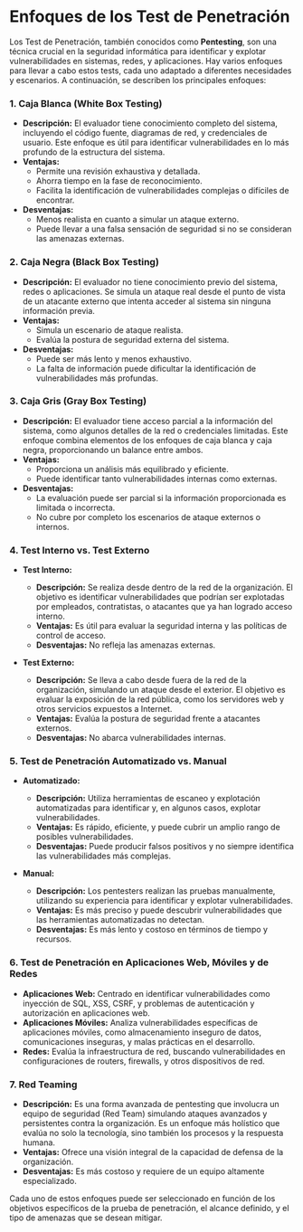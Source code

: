 # Enfoques de los Test de Penetración

Los Test de Penetración, también conocidos como **Pentesting**, son una técnica crucial en la seguridad informática para identificar y explotar vulnerabilidades en sistemas, redes, y aplicaciones. Hay varios enfoques para llevar a cabo estos tests, cada uno adaptado a diferentes necesidades y escenarios. A continuación, se describen los principales enfoques:

### 1. **Caja Blanca (White Box Testing)**
   - **Descripción:** El evaluador tiene conocimiento completo del sistema, incluyendo el código fuente, diagramas de red, y credenciales de usuario. Este enfoque es útil para identificar vulnerabilidades en lo más profundo de la estructura del sistema.
   - **Ventajas:**
     - Permite una revisión exhaustiva y detallada.
     - Ahorra tiempo en la fase de reconocimiento.
     - Facilita la identificación de vulnerabilidades complejas o difíciles de encontrar.
   - **Desventajas:**
     - Menos realista en cuanto a simular un ataque externo.
     - Puede llevar a una falsa sensación de seguridad si no se consideran las amenazas externas.

### 2. **Caja Negra (Black Box Testing)**
   - **Descripción:** El evaluador no tiene conocimiento previo del sistema, redes o aplicaciones. Se simula un ataque real desde el punto de vista de un atacante externo que intenta acceder al sistema sin ninguna información previa.
   - **Ventajas:**
     - Simula un escenario de ataque realista.
     - Evalúa la postura de seguridad externa del sistema.
   - **Desventajas:**
     - Puede ser más lento y menos exhaustivo.
     - La falta de información puede dificultar la identificación de vulnerabilidades más profundas.

### 3. **Caja Gris (Gray Box Testing)**
   - **Descripción:** El evaluador tiene acceso parcial a la información del sistema, como algunos detalles de la red o credenciales limitadas. Este enfoque combina elementos de los enfoques de caja blanca y caja negra, proporcionando un balance entre ambos.
   - **Ventajas:**
     - Proporciona un análisis más equilibrado y eficiente.
     - Puede identificar tanto vulnerabilidades internas como externas.
   - **Desventajas:**
     - La evaluación puede ser parcial si la información proporcionada es limitada o incorrecta.
     - No cubre por completo los escenarios de ataque externos o internos.

### 4. **Test Interno vs. Test Externo**
   - **Test Interno:**
     - **Descripción:** Se realiza desde dentro de la red de la organización. El objetivo es identificar vulnerabilidades que podrían ser explotadas por empleados, contratistas, o atacantes que ya han logrado acceso interno.
     - **Ventajas:** Es útil para evaluar la seguridad interna y las políticas de control de acceso.
     - **Desventajas:** No refleja las amenazas externas.
   
   - **Test Externo:**
     - **Descripción:** Se lleva a cabo desde fuera de la red de la organización, simulando un ataque desde el exterior. El objetivo es evaluar la exposición de la red pública, como los servidores web y otros servicios expuestos a Internet.
     - **Ventajas:** Evalúa la postura de seguridad frente a atacantes externos.
     - **Desventajas:** No abarca vulnerabilidades internas.

### 5. **Test de Penetración Automatizado vs. Manual**
   - **Automatizado:**
     - **Descripción:** Utiliza herramientas de escaneo y explotación automatizadas para identificar y, en algunos casos, explotar vulnerabilidades.
     - **Ventajas:** Es rápido, eficiente, y puede cubrir un amplio rango de posibles vulnerabilidades.
     - **Desventajas:** Puede producir falsos positivos y no siempre identifica las vulnerabilidades más complejas.
   
   - **Manual:**
     - **Descripción:** Los pentesters realizan las pruebas manualmente, utilizando su experiencia para identificar y explotar vulnerabilidades.
     - **Ventajas:** Es más preciso y puede descubrir vulnerabilidades que las herramientas automatizadas no detectan.
     - **Desventajas:** Es más lento y costoso en términos de tiempo y recursos.

### 6. **Test de Penetración en Aplicaciones Web, Móviles y de Redes**
   - **Aplicaciones Web:** Centrado en identificar vulnerabilidades como inyección de SQL, XSS, CSRF, y problemas de autenticación y autorización en aplicaciones web.
   - **Aplicaciones Móviles:** Analiza vulnerabilidades específicas de aplicaciones móviles, como almacenamiento inseguro de datos, comunicaciones inseguras, y malas prácticas en el desarrollo.
   - **Redes:**  Evalúa la infraestructura de red, buscando vulnerabilidades en configuraciones de routers, firewalls, y otros dispositivos de red.

### 7. **Red Teaming**

   - **Descripción:** Es una forma avanzada de pentesting que involucra un equipo de seguridad (Red Team) simulando ataques avanzados y persistentes contra la organización. Es un enfoque más holístico que evalúa no solo la tecnología, sino también los procesos y la respuesta humana.
   - **Ventajas:** Ofrece una visión integral de la capacidad de defensa de la organización.
   - **Desventajas:** Es más costoso y requiere de un equipo altamente especializado.

Cada uno de estos enfoques puede ser seleccionado en función de los objetivos específicos de la prueba de penetración, el alcance definido, y el tipo de amenazas que se desean mitigar.

